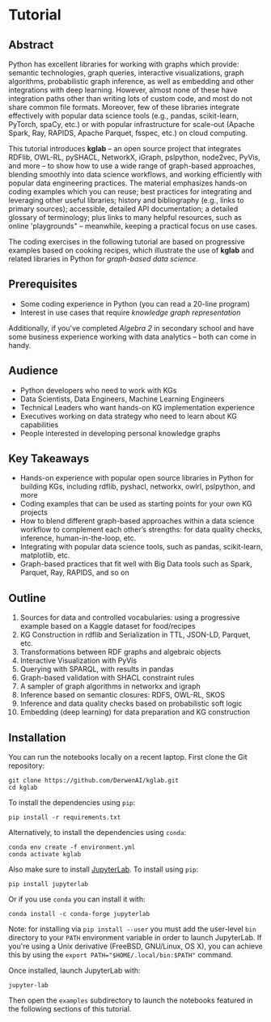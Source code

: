 # Tutorial

## Abstract

Python has excellent libraries for working with graphs which provide:
semantic technologies, graph queries, interactive visualizations,
graph algorithms, probabilistic graph inference, as well as embedding
and other integrations with deep learning.
However, almost none of these have integration paths other than
writing lots of custom code, and most do not share common file
formats.
Moreover, few of these libraries integrate effectively with popular
data science tools (e.g., pandas, scikit-learn, PyTorch, spaCy, etc.)
or with popular infrastructure for scale-out (Apache Spark, Ray,
RAPIDS, Apache Parquet, fsspec, etc.) on cloud computing.

This tutorial introduces **kglab** – an open source project that
integrates RDFlib, OWL-RL, pySHACL, NetworkX, iGraph, pslpython,
node2vec, PyVis, and more – to show how to use a wide range of
graph-based approaches, blending smoothly into data science workflows,
and working efficiently with popular data engineering practices.
The material emphasizes hands-on coding examples which you can reuse;
best practices for integrating and leveraging other useful libraries;
history and bibliography (e.g., links to primary sources); accessible,
detailed API documentation; a detailed glossary of terminology; plus
links to many helpful resources, such as online 'playgrounds" –
meanwhile, keeping a practical focus on use cases.

The coding exercises in the following tutorial are based on
progressive examples based on cooking recipes, which illustrate the
use of **kglab** and related libraries in Python for *graph-based data
science*.


## Prerequisites

  * Some coding experience in Python (you can read a 20-line program)
  * Interest in use cases that require *knowledge graph representation*

Additionally, if you've completed *Algebra 2* in secondary school and
have some business experience working with data analytics – both can
come in handy.


## Audience

  * Python developers who need to work with KGs
  * Data Scientists, Data Engineers, Machine Learning Engineers
  * Technical Leaders who want hands-on KG implementation experience
  * Executives working on data strategy who need to learn about KG capabilities
  * People interested in developing personal knowledge graphs


## Key Takeaways

  * Hands-on experience with popular open source libraries in Python for building KGs, including rdflib, pyshacl, networkx, owlrl, pslpython, and more
  * Coding examples that can be used as starting points for your own KG projects
  * How to blend different graph-based approaches within a data science workflow to complement each other’s strengths: for data quality checks, inference, human-in-the-loop, etc.
  * Integrating with popular data science tools, such as pandas, scikit-learn, matplotlib, etc.
  * Graph-based practices that fit well with Big Data tools such as Spark, Parquet, Ray, RAPIDS, and so on


## Outline

  1. Sources for data and controlled vocabularies: using a progressive example based on a Kaggle dataset for food/recipes
  2. KG Construction in rdflib and Serialization in TTL, JSON-LD, Parquet, etc.
  3. Transformations between RDF graphs and algebraic objects
  4. Interactive Visualization with PyVis
  5. Querying with SPARQL, with results in pandas
  6. Graph-based validation with SHACL constraint rules
  7. A sampler of graph algorithms in networkx and igraph
  8. Inference based on semantic closures: RDFS, OWL-RL, SKOS
  9. Inference and data quality checks based on probabilistic soft logic
  10. Embedding (deep learning) for data preparation and KG construction


## Installation

You can run the notebooks locally on a recent laptop.
First clone the Git repository:
```
git clone https://github.com/DerwenAI/kglab.git
cd kglab
```

To install the dependencies using `pip`:
```
pip install -r requirements.txt
```

Alternatively, to install the dependencies using `conda`:
```
conda env create -f environment.yml
conda activate kglab
```

Also make sure to install
[JupyterLab](https://jupyterlab.readthedocs.io/en/stable/).
To install using `pip`:
```
pip install jupyterlab
```

Or if you use `conda` you can install it with:
```
conda install -c conda-forge jupyterlab
```

Note: for installing via `pip install --user` you must add the
user-level `bin` directory to your `PATH` environment variable in
order to launch JupyterLab.
If you're using a Unix derivative (FreeBSD, GNU/Linux, OS X), you can
achieve this by using the `export PATH="$HOME/.local/bin:$PATH"`
command.

Once installed, launch JupyterLab with:
```
jupyter-lab
```

Then open the `examples` subdirectory to launch the notebooks featured
in the following sections of this tutorial.
